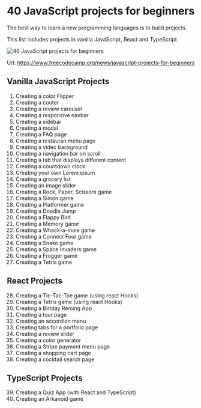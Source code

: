 # 40 JavaScript projects for beginners

The best way to learn a new programming languages is to build projects.

This list includes projects in vanilla JavaScript, React and TypeScript.

![40 JavaScript projects for beginners](https://images.unsplash.com/photo-1617472592135-72a181d04b27?ixid=MnwxMjA3fDB8MHxwaG90by1wYWdlfHx8fGVufDB8fHx8&ixlib=rb-1.2.1&auto=format&fit=crop&w=1200&q=80)

Url: https://www.freecodecamp.org/news/javascript-projects-for-beginners

## Vanilla JavaScript Projects

1. Creating a color Flipper
2. Creating a couter
3. Creating a review carousel
4. Creating a responsive navbar
5. Creating a sidebar
6. Creating a modal
7. Creating a FAQ page
8. Creating a restauran menu page
9. Creating a video background
10. Creating a navigation bar on scroll
11. Creating a tab that displays different content
12. Creating a countdown clock
13. Creating your own Lorem ipsum
14. Creating a grocery list
15. Creating an image slider
16. Creating a Rock, Paper, Scissors game
17. Creating a Simon game
18. Creating a Platformer game
19. Creating a Doodle Jump
20. Creating a Flappy Bird
21. Creating a Memory game
22. Creating a Whack-a-mole game
23. Creating a Connect Four game
24. Creating a Snake game
25. Creating a Space Invaders game
26. Creating a Frogger game
27. Creating a Tetris game

## React Projects

28. Creating a Tic-Tac-Toe game (using react Hooks)
29. Creating a Tetris game (using react Hooks)
30. Creating a Birtday Reming App
31. Creating a tour page
32. Creating an accordion menu
33. Creating tabs for a portfolio page
34. Creating a review slider
35. Creating a color generator
36. Creating a Stripe payment menu page
37. Creating a shopping cart page
38. Creating a cocktail search page

## TypeScript Projects

39. Creating a Quiz App (with React and TypeScript)
40. Creating an Arkanoid game
